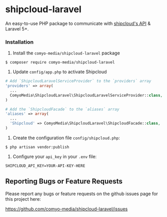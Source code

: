 # shipcloud-laravel

An easy-to-use PHP package to communicate with [shipcloud's API](http://developers.shipcloud.io) & Laravel 5+.

### Installation

1. Install the `comyo-media/shipcloud-laravel` package

```shell
$ composer require comyo-media/shipcloud-laravel
```

1. Update `config/app.php` to activate Shipcloud

```php
# Add `ShipcloudLaravelServiceProvider` to the `providers` array
'providers' => array(
  ...
  ComyoMedia\ShipcloudLaravel\ShipcloudLaravelServiceProvider::class,
)

# Add the `ShipcloudFacade` to the `aliases` array
'aliases' => array(
  ...
  'Shipcloud' => ComyoMedia\ShipcloudLaravel\ShipcloudFacade::class,
)
```

1. Create the configuration file `config/shipcloud.php`:

```shell
$ php artisan vendor:publish
```

1. Configure your `api_key` in your `.env` file:

```shell
SHIPCLOUD_API_KEY=YOUR-API-KEY-HERE
```

Reporting Bugs or Feature Requests
----------------------------------

Please report any bugs or feature requests on the github issues page for this
project here:

<https://github.com/comyo-media/shipcloud-laravel/issues>

